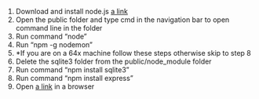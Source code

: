 1. Download and install node.js [a link](https://nodejs.org/en)
2. Open the public folder and type cmd in the navigation bar to open command line in the folder
3. Run command “node”
4. Run “npm -g nodemon”
5. *If you are on a 64x machine follow these steps otherwise skip to step 8 
6. Delete the sqlite3 folder from the public/node_module folder
7. Run command “npm install sqlite3”
8. Run command “npm install express”
9. Open [a link](localhost:3000) in a browser
